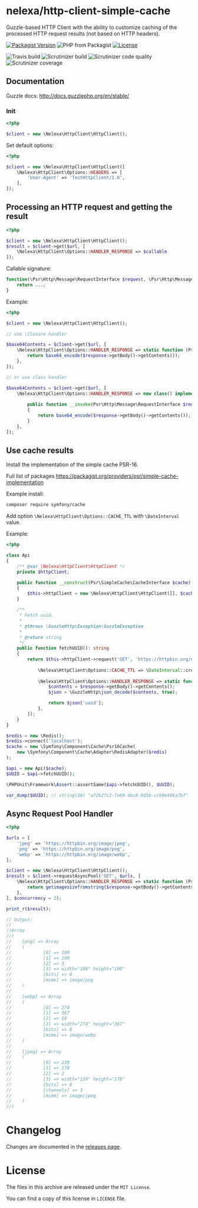# nelexa/http-client-simple-cache

Guzzle-based HTTP Client with the ability to customize caching of the processed HTTP request results (not based on HTTP headers).

[![Packagist Version](https://img.shields.io/packagist/v/nelexa/http-client-simple-cache.svg?style=popout)](https://packagist.org/packages/nelexa/http-client-simple-cache)
![PHP from Packagist](https://img.shields.io/packagist/php-v/nelexa/http-client-simple-cache.svg?style=popout&color=yellowgreen)
[![License](https://img.shields.io/packagist/l/nelexa/http-client-simple-cache.svg?style=popout&color=01f176)](https://packagist.org/packages/nelexa/http-client-simple-cache)

![Travis build](https://img.shields.io/travis/Ne-Lexa/http-client-simple-cache/master.svg?label=Travis&style=popout)
![Scrutinizer build](https://img.shields.io/scrutinizer/build/g/Ne-Lexa/http-client-simple-cache/master.svg?label=Scrutinizer&style=popout)
![Scrutinizer code quality](https://img.shields.io/scrutinizer/quality/g/Ne-Lexa/http-client-simple-cache/master.svg?style=popout)
![Scrutinizer coverage](https://img.shields.io/scrutinizer/coverage/g/Ne-Lexa/http-client-simple-cache/master.svg?style=popout)


## Documentation
Guzzle docs: http://docs.guzzlephp.org/en/stable/

### Init
```php
<?php

$client = new \Nelexa\HttpClient\HttpClient();
```
Set default options:
```php
<?php

$client = new \Nelexa\HttpClient\HttpClient([
    \Nelexa\HttpClient\Options::HEADERS => [
        'User-Agent' => 'TestHttpClient/1.0',
    ],
]);
```

## Processing an HTTP request and getting the result
```php
<?php

$client = new \Nelexa\HttpClient\HttpClient();
$result = $client->get($url, [
    \Nelexa\HttpClient\Options::HANDLER_RESPONSE => $callable
]);
```
Callable signature:
```php
function(\Psr\Http\Message\RequestInterface $request, \Psr\Http\Message\ResponseInterface $response){
    return ...;
}
```
Example:
```php
<?php

$client = new \Nelexa\HttpClient\HttpClient();

// use \Closure handler

$base64Contents = $client->get($url, [
    \Nelexa\HttpClient\Options::HANDLER_RESPONSE => static function (Psr\Http\Message\RequestInterface $request, Psr\Http\Message\ResponseInterface $response) {
        return base64_encode($response->getBody()->getContents());
    },
]);

// or use class handler

$base64Contents = $client->get($url, [
    \Nelexa\HttpClient\Options::HANDLER_RESPONSE => new class() implements \Nelexa\HttpClient\ResponseHandlerInterface {
    
        public function __invoke(Psr\Http\Message\RequestInterface $request, Psr\Http\Message\ResponseInterface $response)
        {
            return base64_encode($response->getBody()->getContents());
        }
    },
]);
```

## Use cache results
Install the implementation of the simple cache PSR-16. 

Full list of packages https://packagist.org/providers/psr/simple-cache-implementation

Example install:
```bash
composer require symfony/cache
```

Add option `\Nelexa\HttpClient\Options::CACHE_TTL` with `\DateInterval` value.

Example:
```php
<?php

class Api
{
    /** @var \Nelexa\HttpClient\HttpClient */
    private $httpClient;

    public function __construct(Psr\SimpleCache\CacheInterface $cache)
    {
        $this->httpClient = new \Nelexa\HttpClient\HttpClient([], $cache);
    }

    /**
     * Fetch uuid.
     *
     * @throws \GuzzleHttp\Exception\GuzzleException
     *
     * @return string
     */
    public function fetchUUID(): string
    {
        return $this->httpClient->request('GET', 'https://httpbin.org/uuid', [
            
            \Nelexa\HttpClient\Options::CACHE_TTL => \DateInterval::createFromDateString('1 min'), // required TTL
            
            \Nelexa\HttpClient\Options::HANDLER_RESPONSE => static function (Psr\Http\Message\RequestInterface $request, Psr\Http\Message\ResponseInterface $response) {
                $contents = $response->getBody()->getContents();
                $json = \GuzzleHttp\json_decode($contents, true);

                return $json['uuid'];
            },
        ]);
    }
}

$redis = new \Redis();
$redis->connect('localhost');
$cache = new \Symfony\Component\Cache\Psr16Cache(
    new \Symfony\Component\Cache\Adapter\RedisAdapter($redis)
);

$api = new Api($cache);
$UUID = $api->fetchUUID();

\PHPUnit\Framework\Assert::assertSame($api->fetchUUID(), $UUID);

var_dump($UUID); // string(36) "a72b27c2-7e69-4bc8-8d5b-ccb0e496a7bf"
```

## Async Request Pool Handler
```php
<?php

$urls = [
    'jpeg' => 'https://httpbin.org/image/jpeg',
    'png' => 'https://httpbin.org/image/png',
    'webp' => 'https://httpbin.org/image/webp',
];

$client = new \Nelexa\HttpClient\HttpClient();
$result = $client->requestAsyncPool('GET', $urls, [
    \Nelexa\HttpClient\Options::HANDLER_RESPONSE => static function (Psr\Http\Message\RequestInterface $request, Psr\Http\Message\ResponseInterface $response) {
        return getimagesizefromstring($response->getBody()->getContents());
    },
], $concurrency = 2);

print_r($result);

// Output:
//
//Array
//(
//    [png] => Array
//    (
//            [0] => 100
//            [1] => 100
//            [2] => 3
//            [3] => width="100" height="100"
//            [bits] => 8
//            [mime] => image/png
//    )
//
//    [webp] => Array
//    (
//            [0] => 274
//            [1] => 367
//            [2] => 18
//            [3] => width="274" height="367"
//            [bits] => 8
//            [mime] => image/webp
//    )
//
//    [jpeg] => Array
//    (
//            [0] => 239
//            [1] => 178
//            [2] => 2
//            [3] => width="239" height="178"
//            [bits] => 8
//            [channels] => 3
//            [mime] => image/jpeg
//    )
//)
```

# Changelog

Changes are documented in the [releases page](https://github.com/Ne-Lexa/http-client-simple-cache/releases).

# License

The files in this archive are released under the `MIT License`.
 
You can find a copy of this license in `LICENSE` file.
